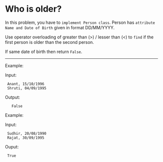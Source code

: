 # Who is older?

In this problem, you have to `implement Person class`. Person has `attribute Name and Date of Birth` given in format DD/MM/YYYY.

Use operator overloading of greater than (>) / lesser than (<) to `find` if the first person is older than the second person. 

If same date of birth then return `False`.

---

Example:

Input:

     Anant, 15/10/1996
     Shruti, 04/09/1995

Output:

       False

Example:

Input:

     Sudhir, 20/08/1990
     Rajat, 30/09/1995

Ouput:

     True
